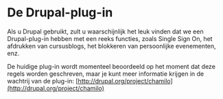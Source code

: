 # De Drupal-plug-in

Als u Drupal gebruikt, zult u waarschijnlijk het leuk vinden dat we een Drupal-plug-in hebben met een reeks functies, zoals Single Sign On, het afdrukken van cursusblogs, het blokkeren van persoonlijke evenementen, enz.

De huidige plug-in wordt momenteel beoordeeld op het moment dat deze regels worden geschreven, maar je kunt meer informatie krijgen in de wachtrij van de plug-in: [http://drupal.org/project/chamilo](http://drupal.org/project/chamilo)
